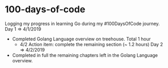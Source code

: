 # 100-days-of-code
Logging my progress in learning Go during my #100DaysOfCode journey.
Day 1 => 4/1/2019
- Completed Golang Language overview on treehouse. Total 1 hour
  - 4/2 Action item: complete the remaining section (~ 1.2 hours)
Day 2 => 4/2/2019
- Completed in full the remaining chapters left in the Golang Language overview.
